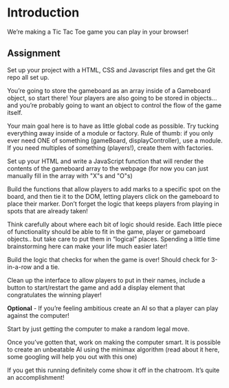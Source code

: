<h1>Introduction</h1>

<p>We’re making a Tic Tac Toe game you can play in your browser!</p>

<h2>Assignment</h2>

<p>Set up your project with a HTML, CSS and Javascript files and get the Git repo all set up.</p>
<p>You’re going to store the gameboard as an array inside of a Gameboard object, so start there! Your players are also going to be stored in objects… and you’re probably going to want an object to control the flow of the game itself.</p>
<p>Your main goal here is to have as little global code as possible. Try tucking everything away inside of a module or factory. Rule of thumb: if you only ever need ONE of something (gameBoard, displayController), use a module. If you need multiples of something (players!), create them with factories.</p>
<p>Set up your HTML and write a JavaScript function that will render the contents of the gameboard array to the webpage (for now you can just manually fill in the array with "X"s and "O"s)</p>
<p>Build the functions that allow players to add marks to a specific spot on the board, and then tie it to the DOM, letting players click on the gameboard to place their marker. Don’t forget the logic that keeps players from playing in spots that are already taken!</p>
<p>Think carefully about where each bit of logic should reside. Each little piece of functionality should be able to fit in the game, player or gameboard objects.. but take care to put them in “logical” places. Spending a little time brainstorming here can make your life much easier later!</p>
<p>Build the logic that checks for when the game is over! Should check for 3-in-a-row and a tie.</p>
<p>Clean up the interface to allow players to put in their names, include a button to start/restart the game and add a display element that congratulates the winning player!</p>
<p><b>Optional</b> - If you’re feeling ambitious create an AI so that a player can play against the computer!</p>
<p>Start by just getting the computer to make a random legal move.</p>
<p>Once you’ve gotten that, work on making the computer smart. It is possible to create an unbeatable AI using the minimax algorithm (read about it here, some googling will help you out with this one)</p>
<p>If you get this running definitely come show it off in the chatroom. It’s quite an accomplishment!</p>